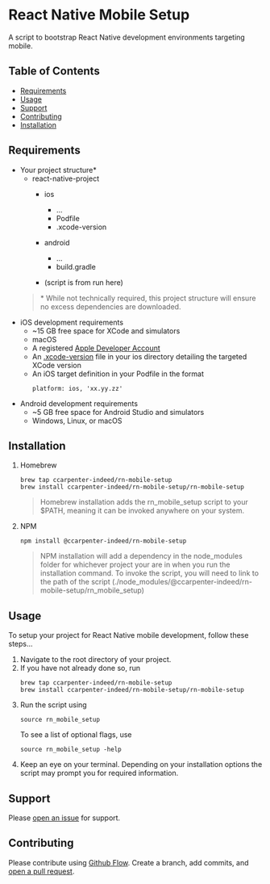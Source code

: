 # React Native Mobile Setup

A script to bootstrap React Native development environments targeting mobile. 

## Table of Contents

- [Requirements](#requirements)
- [Usage](#usage)
- [Support](#support)
- [Contributing](#contributing)
- [Installation](#installation)

## Requirements
- Your project structure*
    - react-native-project
        - ios
            - ...
            - Podfile
            - .xcode-version
        - android
            - ...
            - build.gradle  

        - (script is from run here)  
    > \* While not technically required, this project structure will ensure no excess dependencies are downloaded.
- iOS development requirements
    - ~15 GB free space for XCode and simulators
    - macOS
    - A registered [Apple Developer Account](https://developer.apple.com/register/)
    - An [.xcode-version](https://github.com/xcpretty/xcode-install/blob/master/XCODE_VERSION.md) file in your ios directory detailing the targeted XCode version
    - An iOS target definition in your Podfile in the format 
        ```
        platform: ios, 'xx.yy.zz'
        ```
- Android development requirements
    - ~5 GB free space for Android Studio and simulators
    - Windows, Linux, or macOS

## Installation 

1. Homebrew
    ```
    brew tap ccarpenter-indeed/rn-mobile-setup
    brew install ccarpenter-indeed/rn-mobile-setup/rn-mobile-setup
    ```
    > Homebrew installation adds the rn_mobile_setup script to your $PATH, meaning it can be invoked anywhere on your system.
2. NPM
    ```
    npm install @ccarpenter-indeed/rn-mobile-setup
    ```
    > NPM installation will add a dependency in the node_modules folder for whichever project your are in when you run the installation command. To invoke the script, you will need to link to the path of the script (./node_modules/@ccarpenter-indeed/rn-mobile-setup/rn_mobile_setup)
    
## Usage

To setup your project for React Native mobile development, follow these steps...

1. Navigate to the root directory of your project.
2. If you have not already done so, run
    ```
    brew tap ccarpenter-indeed/rn-mobile-setup
    brew install ccarpenter-indeed/rn-mobile-setup/rn-mobile-setup
    ```
3. Run the script using
    ```
    source rn_mobile_setup
    ```
    To see a list of optional flags, use
    ```
    source rn_mobile_setup -help
    ```
4. Keep an eye on your terminal. Depending on your installation options the script may prompt you for required information.

## Support

Please [open an issue](https://github.com/ccarpenter-indeed/rn-mobile-setup/issues) for support.

## Contributing

Please contribute using [Github Flow](https://guides.github.com/introduction/flow/). Create a branch, add commits, and [open a pull request](https://github.com/ccarpenter-indeed/rn-mobile-setup/pulls).
